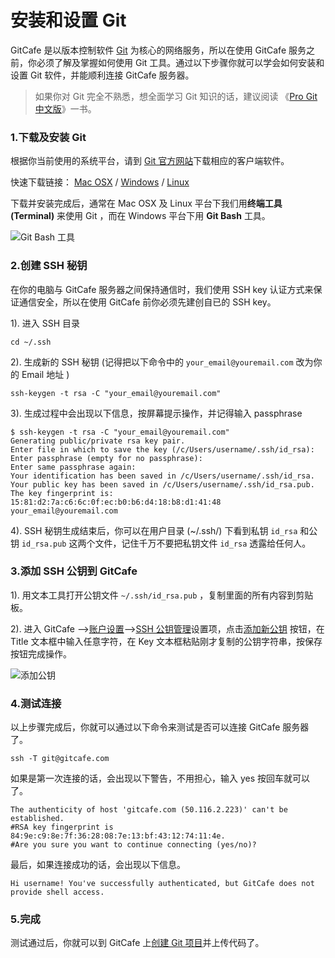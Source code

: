 # 安装和设置 Git

GitCafe 是以版本控制软件 [Git][Git] 为核心的网络服务，所以在使用 GitCafe 服务之前，你必须了解及掌握如何使用 Git 工具。通过以下步骤你就可以学会如何安装和设置 Git 软件，并能顺利连接 GitCafe 服务器。

>如果你对 Git 完全不熟悉，想全面学习 Git 知识的话，建议阅读 《[Pro Git 中文版](http://progit.org/book/zh/)》一书。

### 1.下载及安装 Git  

根据你当前使用的系统平台，请到 [Git 官方网站][GitDownload]下载相应的客户端软件。

快速下载链接： [Mac OSX][Mac]  / [Windows][Win] / [Linux][Linux]

下载并安装完成后，通常在 Mac OSX 及 Linux 平台下我们用**终端工具 (Terminal)** 来使用 Git ，而在 Windows 平台下用 **Git Bash** 工具。

![Git Bash 工具](http://gitcafe.com/GitCafe/Help/raw/master/Images/git_bash.png)

[Git]:http://git-scm.com
[GitDownload]:http://git-scm.com/download/
[Mac]:http://git-scm.com/download/mac
[Win]:http://git-scm.com/download/win
[Linux]:http://git-scm.com/download/linux


### 2.创建 SSH 秘钥

在你的电脑与 GitCafe 服务器之间保持通信时，我们使用 SSH key 认证方式来保证通信安全，所以在使用 GitCafe 前你必须先建创自已的 SSH key。

1). 进入 SSH 目录

`cd ~/.ssh`

2). 生成新的 SSH 秘钥 (记得把以下命令中的 `your_email@youremail.com` 改为你的 Email 地址 )

`ssh-keygen -t rsa -C "your_email@youremail.com"`

3). 生成过程中会出现以下信息，按屏幕提示操作，并记得输入 passphrase

    $ ssh-keygen -t rsa -C "your_email@youremail.com"
    Generating public/private rsa key pair.
    Enter file in which to save the key (/c/Users/username/.ssh/id_rsa):
    Enter passphrase (empty for no passphrase):
    Enter same passphrase again:
    Your identification has been saved in /c/Users/username/.ssh/id_rsa.
    Your public key has been saved in /c/Users/username/.ssh/id_rsa.pub.
    The key fingerprint is:
    15:81:d2:7a:c6:6c:0f:ec:b0:b6:d4:18:b8:d1:41:48 your_email@youremail.com

4). SSH 秘钥生成结束后，你可以在用户目录 (~/.ssh/) 下看到私钥 `id_rsa` 和公钥 `id_rsa.pub` 这两个文件，记住千万不要把私钥文件 `id_rsa` 透露给任何人。

### 3.添加 SSH 公钥到 GitCafe

1). 用文本工具打开公钥文件 `~/.ssh/id_rsa.pub` ，复制里面的所有内容到剪贴板。

2). 进入 GitCafe -->[账户设置][3-1]-->[SSH 公钥管理][3-2]设置项，点击[添加新公钥][3-3] 按钮，在 Title 文本框中输入任意字符，在 Key 文本框粘贴刚才复制的公钥字符串，按保存按钮完成操作。

![添加公钥](http://gitcafe.com/GitCafe/Help/raw/master/Images/add_ssh_key.png)

[3-1]:http://gitcafe.com/account
[3-2]:http://gitcafe.com/account/public_keys
[3-3]:http://gitcafe.com/account/public_keys/new

### 4.测试连接

以上步骤完成后，你就可以通过以下命令来测试是否可以连接 GitCafe 服务器了。

`ssh -T git@gitcafe.com`

如果是第一次连接的话，会出现以下警告，不用担心，输入 yes 按回车就可以了。

    The authenticity of host 'gitcafe.com (50.116.2.223)' can't be established.
    #RSA key fingerprint is 84:9e:c9:8e:7f:36:28:08:7e:13:bf:43:12:74:11:4e.
    #Are you sure you want to continue connecting (yes/no)?

最后，如果连接成功的话，会出现以下信息。

    Hi username! You've successfully authenticated, but GitCafe does not provide shell access.

### 5.完成

测试通过后，你就可以到 GitCafe 上[创建 Git 项目][New_Project]并上传代码了。

[New_Project]:http://gitcafe.com/projects/new